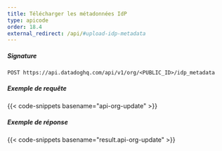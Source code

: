 ```yaml
---
title: Télécharger les métadonnées IdP
type: apicode
order: 18.4
external_redirect: /api/#upload-idp-metadata
---
```


##### Signature
`POST https://api.datadoghq.com/api/v1/org/<PUBLIC_ID>/idp_metadata`
##### Exemple de requête
{{< code-snippets basename="api-org-update" >}}
##### Exemple de réponse
{{< code-snippets basename="result.api-org-update" >}}

